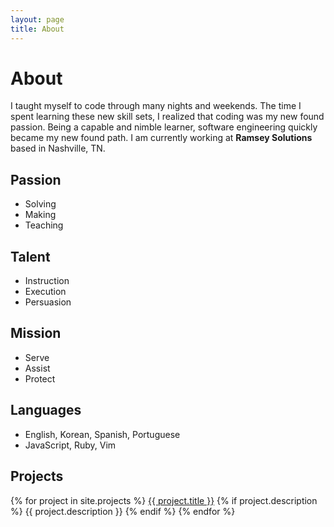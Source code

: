 ```yaml
---
layout: page
title: About
---
```


# About
I taught myself to code through many nights and weekends. The time I spent learning these new skill 
sets, I realized that coding was my new found passion. Being a capable and nimble learner, software 
engineering quickly became my new found path. I am currently working at **Ramsey Solutions** based
in Nashville, TN.

## Passion
- Solving
- Making
- Teaching

## Talent
- Instruction
- Execution
- Persuasion

## Mission
- Serve
- Assist
- Protect

## Languages
- English, Korean, Spanish, Portuguese
- JavaScript, Ruby, Vim

## Projects
{% for project in site.projects %}
<a href="{{ project.url }}">{{ project.title }}</a> {% if project.description %} {{ project.description }} {% endif %}
{% endfor %}

